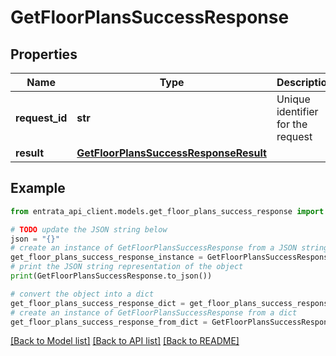 # GetFloorPlansSuccessResponse


## Properties

Name | Type | Description | Notes
------------ | ------------- | ------------- | -------------
**request_id** | **str** | Unique identifier for the request | 
**result** | [**GetFloorPlansSuccessResponseResult**](GetFloorPlansSuccessResponseResult.md) |  | 

## Example

```python
from entrata_api_client.models.get_floor_plans_success_response import GetFloorPlansSuccessResponse

# TODO update the JSON string below
json = "{}"
# create an instance of GetFloorPlansSuccessResponse from a JSON string
get_floor_plans_success_response_instance = GetFloorPlansSuccessResponse.from_json(json)
# print the JSON string representation of the object
print(GetFloorPlansSuccessResponse.to_json())

# convert the object into a dict
get_floor_plans_success_response_dict = get_floor_plans_success_response_instance.to_dict()
# create an instance of GetFloorPlansSuccessResponse from a dict
get_floor_plans_success_response_from_dict = GetFloorPlansSuccessResponse.from_dict(get_floor_plans_success_response_dict)
```
[[Back to Model list]](../README.md#documentation-for-models) [[Back to API list]](../README.md#documentation-for-api-endpoints) [[Back to README]](../README.md)


